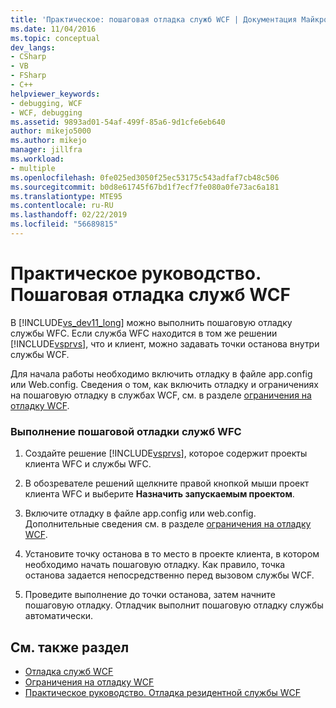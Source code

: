 ```yaml
---
title: 'Практическое: пошаговая отладка служб WCF | Документация Майкрософт'
ms.date: 11/04/2016
ms.topic: conceptual
dev_langs:
- CSharp
- VB
- FSharp
- C++
helpviewer_keywords:
- debugging, WCF
- WCF, debugging
ms.assetid: 9893ad01-54af-499f-85a6-9d1cfe6eb640
author: mikejo5000
ms.author: mikejo
manager: jillfra
ms.workload:
- multiple
ms.openlocfilehash: 0fe025ed3050f25ec53175c543adfaf7cb48c506
ms.sourcegitcommit: b0d8e61745f67bd1f7ecf7fe080a0fe73ac6a181
ms.translationtype: MTE95
ms.contentlocale: ru-RU
ms.lasthandoff: 02/22/2019
ms.locfileid: "56689815"
---
```

# <a name="how-to-step-into-wcf-services"></a>Практическое руководство. Пошаговая отладка служб WCF
В [!INCLUDE[vs_dev11_long](../data-tools/includes/vs_dev11_long_md.md)] можно выполнить пошаговую отладку службы WFC. Если служба WFC находится в том же решении [!INCLUDE[vsprvs](../code-quality/includes/vsprvs_md.md)], что и клиент, можно задавать точки останова внутри службы WCF.

 Для начала работы необходимо включить отладку в файле app.config или Web.config. Сведения о том, как включить отладку и ограничениях на пошаговую отладку в службах WCF, см. в разделе [ограничения на отладку WCF](../debugger/limitations-on-wcf-debugging.md).

### <a name="to-step-into-a-wcf-service"></a>Выполнение пошаговой отладки служб WFC

1. Создайте решение [!INCLUDE[vsprvs](../code-quality/includes/vsprvs_md.md)], которое содержит проекты клиента WFC и службы WFC.

2. В обозревателе решений щелкните правой кнопкой мыши проект клиента WFC и выберите **Назначить запускаемым проектом**.

3. Включите отладку в файле app.config или web.config. Дополнительные сведения см. в разделе [ограничения на отладку WCF](../debugger/limitations-on-wcf-debugging.md).

4. Установите точку останова в то место в проекте клиента, в котором необходимо начать пошаговую отладку. Как правило, точка останова задается непосредственно перед вызовом службы WCF.

5. Проведите выполнение до точки останова, затем начните пошаговую отладку. Отладчик выполнит пошаговую отладку службы автоматически.

## <a name="see-also"></a>См. также раздел
- [Отладка служб WCF](../debugger/debugging-wcf-services.md)
- [Ограничения на отладку WCF](../debugger/limitations-on-wcf-debugging.md)
- [Практическое руководство. Отладка резидентной службы WCF](../debugger/how-to-debug-a-self-hosted-wcf-service.md)